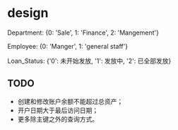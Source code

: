 # design

Department: {0: 'Sale', 1: 'Finance', 2: 'Mangement'}

Employee: {0: 'Manger', 1: 'general staff'}

Loan_Status: {'0': 未开始发放, '1': 发放中, '2': 已全部发放}

## TODO

- 创建和修改账户余额不能超过总资产；
- 开户日期大于最后访问日期；
- 更多除主键之外的查询方式。